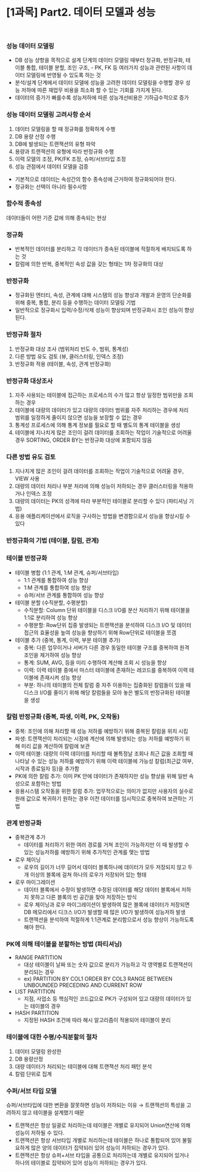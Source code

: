 # [1과목] Part2. 데이터 모델과 성능

<br>

### 성능 데이터 모델링

-  DB 성능 샹항을 목적으로 설계 단계의 데이터 모델링 때부터 정규화, 반정규화, 테이블 통합, 테이블 분할, 조인 구조, - PK, FK 등 여러가지 성능과 관련된 사항이 데이터 모델링에 반영될 수 있도록 하는 것
-  분석/설계 단계에서 데이터 모델에 성능을 고려한 데이터 모델링을 수행할 경우 성능 저하에 따른 재업무 비용을 최소화 할 수 있는 기회를 가지게 된다.
-  데이터의 증가가 빠를수록 성능저하에 따른 성능개선비용은 기하급수적으로 증가

### 성능 데이터 모델링 고려사항 순서

1. 데이터 모델링을 할 때 정규화를 정확하게 수행
2. DB 용량 산정 수행
3. DB에 발생되는 트랜잭션의 유형 파악
4. 용량과 트랜잭션의 유형에 따라 반정규화 수행
5. 이력 모델의 조정, PK/FK 조정, 슈퍼/서브타입 조정
6. 성능 관점에서 데이터 모델을 검증

-  기본적으로 데이터는 속성간의 함수 종속성에 근거하여 정규화되어야 한다.
-  정규화는 선택이 아니라 필수사항

### 함수적 종속성

데이터들이 어떤 기준 값에 의해 종속되는 현상

### 정규화

-  반복적인 데이터를 분리하고 각 데이터가 종속된 테이블에 적절하게 배치되도록 하는 것
-  칼럼에 의한 반복, 중복적인 속성 값을 갖는 형태는 1차 정규화의 대상

### 반정규화

-  정규화된 엔터티, 속성, 관계에 대해 시스템의 성능 향상과 개발과 운영의 단순화를 위해 중복, 통합, 분리 등을 수행하는 데이터 모델링 기법
-  일반적으로 정규화시 입력/수정/삭제 성능이 향상되며 반정규화시 조인 성능이 향상된다.

### 반정규화 절차

1. 반정규화 대상 조사 (범위처리 빈도 수, 범위, 통계성)
2. 다른 방법 유도 검토 (뷰, 클러스터링, 인덱스 조정)
3. 반정규화 적용 (테이블, 속성, 관계 반정규화)

### 반정규화 대상조사

1. 자주 사용되는 테이블에 접근하는 프로세스의 수가 많고 항상 일정한 범위만을 조회하는 경우
2. 테이블에 대량의 데이터가 있고 대량의 데이터 범위를 자주 처리하는 경우에 처리 범위를 일정하게 줄이지 않으면 성능을 보장할 수 없는 경우
3. 통계성 프로세스에 의해 통계 정보를 필요로 할 때 별도의 통계 테이블을 생성
4. 테이블에 지나치게 많은 조인이 걸려 데이터를 조회하는 작업이 기술적으로 어려울 경우 SORTING, ORDER BY는 반정규화 대상에 포함되지 않음

### 다른 방법 유도 검토

1. 지나치게 많은 조인이 걸려 데이터를 조회하는 작업이 기술적으로 어려울 경우, VIEW 사용
2. 대량의 데이터 처리나 부분 처리에 의해 성능이 저하되는 경우 클러스터링을 적용하거나 인덱스 조정
3. 대량의 데이터는 PK의 성격에 따라 부분적인 테이블로 분리할 수 있다 (파티셔닝 기법)
4. 응용 애플리케이션에서 로직을 구사하는 방법을 변경함으로서 성능을 향상시킬 수 있다

### 반정규화의 기법 (테이블, 칼럼, 관계)

### 테이블 반정규화

-  테이블 병합 (1:1 관계, 1:M 관계, 슈퍼/서브타입)
   -  1:1 관계를 통합하여 성능 향상
   -  1:M 관계를 통합하여 성능 향상
   -  슈퍼/서브 관계를 통합하여 성능 향상
-  테이블 분할 (수직분할, 수평분할)
   -  수직분할: Column 단위 테이블을 디스크 I/O를 분산 처리하기 위해 테이블을 1:1로 분리하여 성능 향상
   -  수평분할: Row단위 집중 발생되는 트랜잭션을 분석하여 디스크 I/O 및 데이터 접근의 효율성을 높여 성능을 향상하기 위해 Row단위로 테이블을 쪼갬
-  테이블 추가 (중복, 통계, 이력, 부분 테이블 추가)
   -  중복: 다른 업무이거나 서버가 다른 경우 동일한 테이블 구조를 중복하여 원격 조인을 제거하여 성능 향상
   -  통계: SUM, AVG, 등을 미리 수행하여 계산해 조회 시 성능을 향상
   -  이력: 이력 테이블 중에서 마스터 테이블에 존재하는 레코드를 중복하여 이력 테이블에 존재시켜 성능 향상
   -  부분: 하나의 테이블의 전체 칼럼 중 자주 이용하는 집중화된 칼럼들이 있을 때 디스크 I/O를 줄이기 위해 해당 칼럼들을 모아 놓은 별도의 반정규화된 테이블을 생성

### 칼럼 반정규화 (중복, 파생, 이력, PK, 오작동)

-  중복: 조인에 의해 처리할 때 성능 저하를 예방하기 위해 중복된 칼럼을 위치 시킴
-  파생: 트랜잭션이 처리되는 시점에 계산에 의해 발생되는 성능 저하를 예방하기 위해 미리 값을 계산하여 칼럼에 보관
-  이력 테이블: 대량의 이력 데이터를 처리할 때 불특정날 조회나 최근 값을 조회할 때 나타날 수 있는 성능 저하를 예방하기 위해 이력 테이블에 가능성 칼럼(최근값 여부, 시작과 종료일자 등)을 추가함
-  PK에 의한 칼럼 추가: 이미 PK 안에 데이터가 존재하지만 성능 향상을 위해 일반 속성으로 포함하는 방법
-  응용시스템 오작동을 위한 칼럼 추가: 업무적으로는 의미가 없지만 사용자의 실수로 원래 값으로 복귀하기 원하는 경우 이전 데이터를 임시적으로 중복하여 보관하는 기법

### 관계 반정규화

-  중복관계 추가
   -  데이터를 처리하기 위한 여러 경로를 거쳐 조인이 가능하지만 이 때 발생할 수 있는 성능저하를 예방하기 위해 추가적인 관계를 맺는 방법
-  로우 체이닝
   -  로우의 길이가 너무 길어서 데이터 블록하나에 데이터가 모두 저장되지 않고 두 개 이상의 블록에 걸쳐 하나의 로우가 저장되어 있는 형태
-  로우 마이그레이션
   -  데이터 블록에서 수정이 발생하면 수정된 데이터를 해당 데이터 블록에서 저하지 못하고 다른 블록의 빈 공간을 찾아 저장하는 방식
   -  로우 체이닝과 로우 마이그레이션이 발생하여 많은 블록에 데이터가 저장되면 DB 메모리에서 디크스 I/O가 발생할 때 많은 I/O가 발생하여 성능저하 발생
   -  트랜잭션을 분석하여 적절하게 1:1관계로 분리함으로서 성능 향상이 가능하도록 해야 한다.

### PK에 의해 테이블을 분할하는 방법 (파티셔닝)

-  RANGE PARTITION
   -  대상 테이블이 날짜 또는 숫자 값으로 분리가 가능하고 각 영역별로 트랜잭션이 분리되는 경우
   -  ex) PARTITION BY COL1 ORDER BY COL3 RANGE BETWEEN UNBOUNDED PRECEDING AND CURRENT ROW
-  LIST PARTITION
   -  지점, 사업소 등 핵심적인 코드값으로 PK가 구성되어 있고 대량의 데이터가 있는 테이블의 경우
-  HASH PARTITION
   -  지정된 HASH 조건에 따라 해시 알고리즘이 적용되어 테이블이 분리

### 테이블에 대한 수평/수직분할의 절차

1. 데이터 모델링 완성한
2. DB 용량산정
3. 대량 데이터가 처리되는 테이블에 대해 트랜잭션 처리 패턴 분석
4. 칼럼 단위로 집계

### 수퍼/서브 타입 모델

슈퍼/서브타입에 대한 변환을 잘못하면 성능이 저하되는 이유 → 트랜잭션의 특성을 고려하지 않고 테이블을 설계했기 때문

-  트랜잭션은 항상 일괄로 처리하는데 테이블은 개별로 유지되어 Union연산에 의해 성능이 저하될 수 있다.
-  트랜잭션은 항상 서브타입 개별로 처리하는데 테이블은 하나로 통합되어 있어 불필요하게 많은 양의 데이터가 집약되러 있어 성능이 저하되는 경우가 있다.
-  트랜잭션은 항상 슈퍼+서브 타입을 공통으로 처리하는데 개별로 유지되어 있거나 하나의 테이블로 집약되어 있어 성능이 저하되는 경우가 있다.
